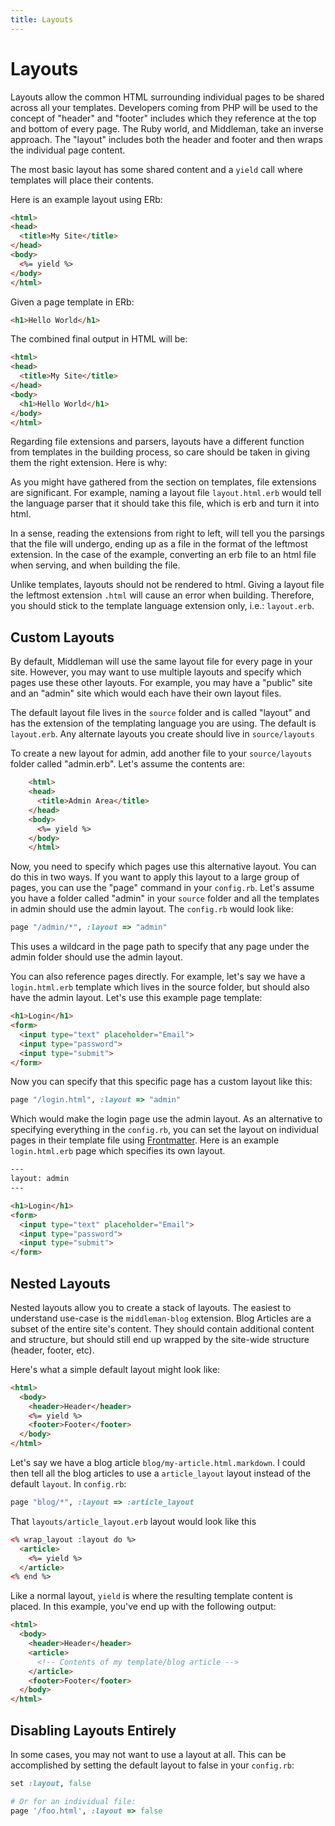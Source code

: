```yaml
---
title: Layouts
---
```


# Layouts

Layouts allow the common HTML surrounding individual pages to be shared across
all your templates. Developers coming from PHP will be used to the concept of
"header" and "footer" includes which they reference at the top and bottom of
every page. The Ruby world, and Middleman, take an inverse approach. The
"layout" includes both the header and footer and then wraps the individual page
content.

The most basic layout has some shared content and a `yield` call where
templates will place their contents.

Here is an example layout using ERb:

``` html
<html>
<head>
  <title>My Site</title>
</head>
<body>
  <%= yield %>
</body>
</html>
```

Given a page template in ERb:

``` html
<h1>Hello World</h1>
```

The combined final output in HTML will be:

``` html
<html>
<head>
  <title>My Site</title>
</head>
<body>
  <h1>Hello World</h1>
</body>
</html>
```

Regarding file extensions and parsers, layouts have a different function from
templates in the building process, so care should be taken in giving them the
right extension. Here is why:

As you might have gathered from the section on templates, file extensions are
significant. For example, naming a layout file `layout.html.erb` would tell the
language parser that it should take this file, which is erb and turn it into
html.

In a sense, reading the extensions from right to left, will tell you the
parsings that the file will undergo, ending up as a file in the format of the
leftmost extension. In the case of the example, converting an erb file to an
html file when serving, and when building the file.

Unlike templates, layouts should not be rendered to html. Giving a layout file
the leftmost extension `.html` will cause an error when building. Therefore,
you should stick to the template language extension only, i.e.: `layout.erb`.

## Custom Layouts

By default, Middleman will use the same layout file for every page in your
site. However, you may want to use multiple layouts and specify which pages use
these other layouts. For example, you may have a "public" site and an "admin"
site which would each have their own layout files.

The default layout file lives in the `source` folder and is called "layout" and
has the extension of the templating language you are using. The default is
`layout.erb`. Any alternate layouts you create should live in `source/layouts`

To create a new layout for admin, add another file to your `source/layouts`
folder called "admin.erb". Let's assume the contents are:

``` html
    <html>
    <head>
      <title>Admin Area</title>
    </head>
    <body>
      <%= yield %>
    </body>
    </html>
```

Now, you need to specify which pages use this alternative layout. You can do
this in two ways. If you want to apply this layout to a large group of pages,
you can use the "page" command in your `config.rb`. Let's assume you have a
folder called "admin" in your `source` folder and all the templates in admin
should use the admin layout. The `config.rb` would look like:

``` ruby
page "/admin/*", :layout => "admin"
```

This uses a wildcard in the page path to specify that any page under the admin
folder should use the admin layout.

You can also reference pages directly. For example, let's say we have a
`login.html.erb` template which lives in the source folder, but should also
have the admin layout. Let's use this example page template:

``` html
<h1>Login</h1>
<form>
  <input type="text" placeholder="Email">
  <input type="password">
  <input type="submit">
</form>
```

Now you can specify that this specific page has a custom layout like this:

``` ruby
page "/login.html", :layout => "admin"
```

Which would make the login page use the admin layout. As an alternative to
specifying everything in the `config.rb`, you can set the layout on individual
pages in their template file using [Frontmatter]. Here is an example
`login.html.erb` page which specifies its own layout.

``` html
---
layout: admin
---

<h1>Login</h1>
<form>
  <input type="text" placeholder="Email">
  <input type="password">
  <input type="submit">
</form>
```

## Nested Layouts

Nested layouts allow you to create a stack of layouts. The easiest to
understand use-case is the `middleman-blog` extension. Blog Articles are a
subset of the entire site's content. They should contain additional content and
structure, but should still end up wrapped by the site-wide structure (header,
footer, etc).

Here's what a simple default layout might look like:

``` html
<html>
  <body>
    <header>Header</header>
    <%= yield %>
    <footer>Footer</footer>
  </body>
</html>
```

Let's say we have a blog article `blog/my-article.html.markdown`. I could then
tell all the blog articles to use a `article_layout` layout instead of the
default `layout`. In `config.rb`:

``` ruby
page "blog/*", :layout => :article_layout
```

That `layouts/article_layout.erb` layout would look like this

``` html
<% wrap_layout :layout do %>
  <article>
    <%= yield %>
  </article>
<% end %>
```

Like a normal layout, `yield` is where the resulting template content is
placed. In this example, you've end up with the following output:

``` html
<html>
  <body>
    <header>Header</header>
    <article>
      <!-- Contents of my template/blog article -->
    </article>
    <footer>Footer</footer>
  </body>
</html>
```

## Disabling Layouts Entirely

In some cases, you may not want to use a layout at all. This can be
accomplished by setting the default layout to false in your `config.rb`:

``` ruby
set :layout, false

# Or for an individual file:
page '/foo.html', :layout => false
```

[Frontmatter]: /basics/frontmatter/
